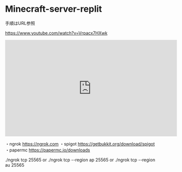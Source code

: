 # Minecraft-server-replit

手順はURL参照 

https://www.youtube.com/watch?v=Vrpacx7HXwk

<iframe width="560" height="315" src="https://www.youtube.com/embed/Vrpacx7HXwk" title="YouTube video player" frameborder="0" allow="accelerometer; autoplay; clipboard-write; encrypted-media; gyroscope; picture-in-picture" allowfullscreen></iframe>

・ngrok
https://ngrok.com
・spigot
https://getbukkit.org/download/spigot
・papermc
https://papermc.io/downloads

./ngrok tcp 25565 or ./ngrok tcp --region ap 25565 or ./ngrok tcp --region au 25565
